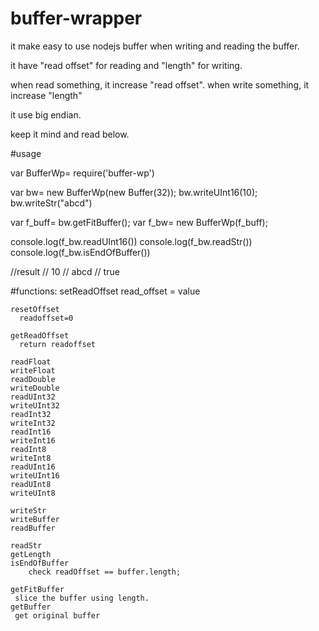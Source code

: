 # buffer-wrapper

it make easy to use nodejs buffer when writing and reading the buffer.

it have "read offset" for reading and "length" for writing.

when read something, it increase "read offset".
when write something, it increase "length"

it use big endian.

keep it mind and read below.


#usage

var BufferWp= require('buffer-wp')

var bw= new BufferWp(new Buffer(32));
bw.writeUInt16(10);
bw.writeStr("abcd")

var f_buff= bw.getFitBuffer();
var f_bw= new BufferWp(f_buff);

console.log(f_bw.readUInt16())
console.log(f_bw.readStr())
console.log(f_bw.isEndOfBuffer())


//result
// 10
// abcd
// true


#functions:
	setReadOffset
	  read_offset = value

	resetOffset
	  readoffset=0

	getReadOffset
	  return readoffset

	readFloat
	writeFloat
	readDouble
	writeDouble
	readUInt32
	writeUInt32
	readInt32
	writeInt32
	readInt16
	writeInt16
	readInt8
	writeInt8
	readUInt16
	writeUInt16
	readUInt8
	writeUInt8

	writeStr
	writeBuffer
    readBuffer

	readStr
	getLength
	isEndOfBuffer
	    check readOffset == buffer.length;

	getFitBuffer
	 slice the buffer using length.
	getBuffer
	 get original buffer




